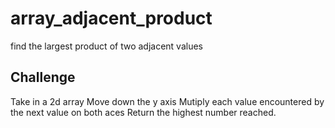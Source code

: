# array_adjacent_product
find the largest product of two adjacent values

## Challenge
Take in a 2d array
Move down the y axis
Mutiply each value encountered by the next value on both aces
Return the highest number reached.
